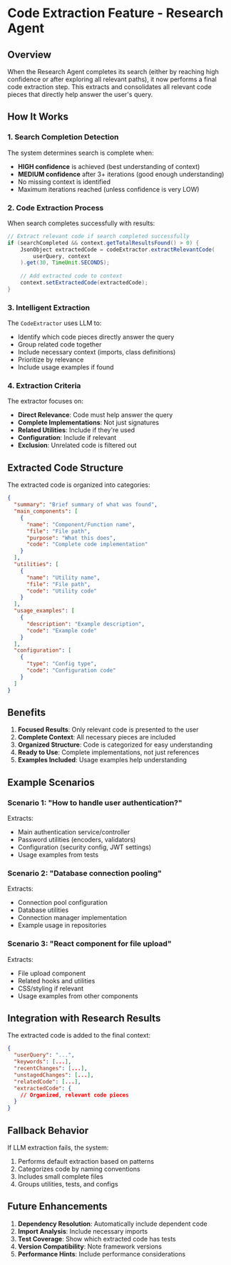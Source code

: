 # Code Extraction Feature - Research Agent

## Overview
When the Research Agent completes its search (either by reaching high confidence or after exploring all relevant paths), it now performs a final code extraction step. This extracts and consolidates all relevant code pieces that directly help answer the user's query.

## How It Works

### 1. Search Completion Detection
The system determines search is complete when:
- **HIGH confidence** is achieved (best understanding of context)
- **MEDIUM confidence** after 3+ iterations (good enough understanding)
- No missing context is identified
- Maximum iterations reached (unless confidence is very LOW)

### 2. Code Extraction Process
When search completes successfully with results:

```java
// Extract relevant code if search completed successfully
if (searchCompleted && context.getTotalResultsFound() > 0) {
    JsonObject extractedCode = codeExtractor.extractRelevantCode(
        userQuery, context
    ).get(30, TimeUnit.SECONDS);
    
    // Add extracted code to context
    context.setExtractedCode(extractedCode);
}
```

### 3. Intelligent Extraction
The `CodeExtractor` uses LLM to:
- Identify which code pieces directly answer the query
- Group related code together
- Include necessary context (imports, class definitions)
- Prioritize by relevance
- Include usage examples if found

### 4. Extraction Criteria
The extractor focuses on:
- **Direct Relevance**: Code must help answer the query
- **Complete Implementations**: Not just signatures
- **Related Utilities**: Include if they're used
- **Configuration**: Include if relevant
- **Exclusion**: Unrelated code is filtered out

## Extracted Code Structure

The extracted code is organized into categories:

```json
{
  "summary": "Brief summary of what was found",
  "main_components": [
    {
      "name": "Component/Function name",
      "file": "File path",
      "purpose": "What this does",
      "code": "Complete code implementation"
    }
  ],
  "utilities": [
    {
      "name": "Utility name",
      "file": "File path",
      "code": "Utility code"
    }
  ],
  "usage_examples": [
    {
      "description": "Example description",
      "code": "Example code"
    }
  ],
  "configuration": [
    {
      "type": "Config type",
      "code": "Configuration code"
    }
  ]
}
```

## Benefits

1. **Focused Results**: Only relevant code is presented to the user
2. **Complete Context**: All necessary pieces are included
3. **Organized Structure**: Code is categorized for easy understanding
4. **Ready to Use**: Complete implementations, not just references
5. **Examples Included**: Usage examples help understanding

## Example Scenarios

### Scenario 1: "How to handle user authentication?"
Extracts:
- Main authentication service/controller
- Password utilities (encoders, validators)
- Configuration (security config, JWT settings)
- Usage examples from tests

### Scenario 2: "Database connection pooling"
Extracts:
- Connection pool configuration
- Database utilities
- Connection manager implementation
- Example usage in repositories

### Scenario 3: "React component for file upload"
Extracts:
- File upload component
- Related hooks and utilities
- CSS/styling if relevant
- Usage examples from other components

## Integration with Research Results

The extracted code is added to the final context:

```json
{
  "userQuery": "...",
  "keywords": [...],
  "recentChanges": [...],
  "unstagedChanges": [...],
  "relatedCode": [...],
  "extractedCode": {
    // Organized, relevant code pieces
  }
}
```

## Fallback Behavior

If LLM extraction fails, the system:
1. Performs default extraction based on patterns
2. Categorizes code by naming conventions
3. Includes small complete files
4. Groups utilities, tests, and configs

## Future Enhancements

1. **Dependency Resolution**: Automatically include dependent code
2. **Import Analysis**: Include necessary imports
3. **Test Coverage**: Show which extracted code has tests
4. **Version Compatibility**: Note framework versions
5. **Performance Hints**: Include performance considerations